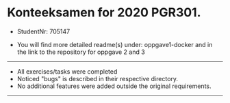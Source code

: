 # Konteeksamen for 2020 PGR301.

* StudentNr: 705147

* You will find more detailed readme(s) under: oppgave1-docker and in the link to the repository for oppgave 2 and 3
---
* All exercises/tasks were completed
* Noticed "bugs" is described in their respective directory.
* No additional features were added outside the original requirements.
---
